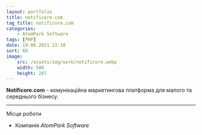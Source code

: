```yaml
---
layout: portfolio
title: notificore.com
tag_title: notificore.com
categories:
    - AtomPark Software
tags: [PHP]
date: 19.08.2021 22:10
sort: 60
image: 
    src: /assets/img/work/notificore.webp 
    width: 500
    height: 287
---
```


**Notificore.com** - комунікаційна маркетингова платформа для малого та середнього бізнесу.

---

Місце роботи

* Компанія _AtomPark Software_
